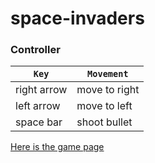 # space-invaders

### Controller

`Key` | `Movement`
---------|---------
right arrow | move to right
left arrow | move to left
space bar | shoot bullet

[Here is the game page](https://iwashun22.github.io/space-invaders/game/game.html)
